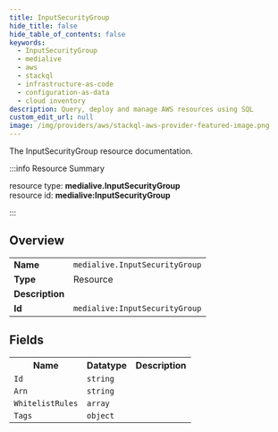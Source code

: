 ```yaml
---
title: InputSecurityGroup
hide_title: false
hide_table_of_contents: false
keywords:
  - InputSecurityGroup
  - medialive
  - aws
  - stackql
  - infrastructure-as-code
  - configuration-as-data
  - cloud inventory
description: Query, deploy and manage AWS resources using SQL
custom_edit_url: null
image: /img/providers/aws/stackql-aws-provider-featured-image.png
---
```

The InputSecurityGroup resource documentation.

:::info Resource Summary

<div class="row">
<div class="providerDocColumn">
<span>resource type:&nbsp;<b>medialive.InputSecurityGroup</b></span><br />
<span>resource id:&nbsp;<b>medialive:InputSecurityGroup</b></span><br />
</div>
</div>

:::

## Overview
<table><tbody>
<tr><td><b>Name</b></td><td><code>medialive.InputSecurityGroup</code></td></tr>
<tr><td><b>Type</b></td><td>Resource</td></tr>
<tr><td><b>Description</b></td><td></td></tr>
<tr><td><b>Id</b></td><td><code>medialive:InputSecurityGroup</code></td></tr>
</tbody></table>

## Fields
<table><tbody>
<tr><th>Name</th><th>Datatype</th><th>Description</th></tr>
<tr><td><code>Id</code></td><td><code>string</code></td><td></td></tr><tr><td><code>Arn</code></td><td><code>string</code></td><td></td></tr><tr><td><code>WhitelistRules</code></td><td><code>array</code></td><td></td></tr><tr><td><code>Tags</code></td><td><code>object</code></td><td></td></tr>
</tbody></table>